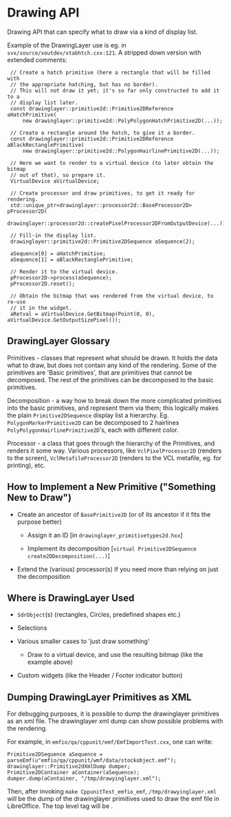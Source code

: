 # Drawing API

Drawing API that can specify what to draw via a kind of display list.

Example of the DrawingLayer use is eg. in `svx/source/xoutdev/xtabhtch.cxx:121`.
A stripped down version with extended comments:

     // Create a hatch primitive (here a rectangle that will be filled with
     // the appropriate hatching, but has no border).
     // This will not draw it yet; it's so far only constructed to add it to a
     // display list later.
     const drawinglayer::primitive2d::Primitive2DReference aHatchPrimitive(
         new drawinglayer::primitive2d::PolyPolygonHatchPrimitive2D(...));

     // Create a rectangle around the hatch, to give it a border.
     const drawinglayer::primitive2d::Primitive2DReference aBlackRectanglePrimitive(
         new drawinglayer::primitive2d::PolygonHairlinePrimitive2D(...));

     // Here we want to render to a virtual device (to later obtain the bitmap
     // out of that), so prepare it.
     VirtualDevice aVirtualDevice;

     // Create processor and draw primitives, to get it ready for rendering.
     std::unique_ptr<drawinglayer::processor2d::BaseProcessor2D> pProcessor2D(
         drawinglayer::processor2d::createPixelProcessor2DFromOutputDevice(...));

     // Fill-in the display list.
     drawinglayer::primitive2d::Primitive2DSequence aSequence(2);

     aSequence[0] = aHatchPrimitive;
     aSequence[1] = aBlackRectanglePrimitive;

     // Render it to the virtual device.
     pProcessor2D->process(aSequence);
     pProcessor2D.reset();

     // Obtain the bitmap that was rendered from the virtual device, to re-use
     // it in the widget.
     aRetval = aVirtualDevice.GetBitmap(Point(0, 0), aVirtualDevice.GetOutputSizePixel());

## DrawingLayer Glossary

Primitives - classes that represent what should be drawn.  It holds the data
what to draw, but does not contain any kind of the rendering.  Some of the
primitives are 'Basic primitives', that are primitives that cannot be
decomposed.  The rest of the primitives can be decomposed to the basic
primitives.

Decomposition - a way how to break down the more complicated primitives into
the basic primitives, and represent them via them; this logically makes the
plain `Primitive2DSequence` display list a hierarchy.
Eg. `PolygonMarkerPrimitive2D` can be decomposed to 2 hairlines
`PolyPolygonHairlinePrimitive2D`'s, each with different color.

Processor - a class that goes through the hierarchy of the Primitives, and
renders it some way.  Various processors, like `VclPixelProcessor2D` (renders to
the screen), `VclMetafileProcessor2D` (renders to the VCL metafile, eg. for
printing), etc.

## How to Implement a New Primitive ("Something New to Draw")

* Create an ancestor of `BasePrimitive2D`
  (or of its ancestor if it fits the purpose better)

  * Assign it an ID [in `drawinglayer_primitivetypes2d.hxx`]

  * Implement its decomposition
    [`virtual Primitive2DSequence create2DDecomposition(...)`]

* Extend the (various) processor(s)
  If you need more than relying on just the decomposition

## Where is DrawingLayer Used

* `SdrObject`(s) (rectangles, Circles, predefined shapes etc.)

* Selections

* Various smaller cases to 'just draw something'

  * Draw to a virtual device, and use the resulting bitmap (like the example
    above)

* Custom widgets (like the Header / Footer indicator button)

## Dumping DrawingLayer Primitives as XML

For debugging purposes, it is possible to dump the drawinglayer primitives as
an xml file. The drawinglayer xml dump can show possible problems with the
rendering.

For example, in `emfio/qa/cppunit/emf/EmfImportTest.cxx`, one can write:

    Primitive2DSequence aSequence = parseEmf(u"emfio/qa/cppunit/wmf/data/stockobject.emf");
    drawinglayer::Primitive2dXmlDump dumper;
    Primitive2DContainer aContainer(aSequence);
    dumper.dump(aContainer, "/tmp/drawyinglayer.xml");

Then, after invoking `make CppunitTest_emfio_emf`, `/tmp/drawyinglayer.xml` will
be the dump of the drawinglayer primitives used to draw the emf file in
LibreOffice. The top level tag will be <primitive2D>.
